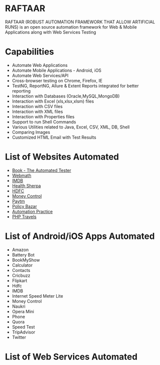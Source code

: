 # RAFTAAR

RAFTAAR (ROBUST AUTOMATION FRAMEWORK THAT ALLOW ARTIFICIAL RUNS) is an open source automation framework for Web & Mobile Applications along with Web Services Testing 

# Capabilities

 - Automate Web Applications
 - Automate Mobile Applications - Android, iOS
 - Automate Web Services/API
 - Cross-browser testing on Chrome, Firefox, IE
 - TestNG, ReportNG, Allure & Extent Reports integrated for better reporting
 - Interaction with Databases (Oracle,MySQL,MongoDB)
 - Interaction with Excel (xls,xlsx,xlsm) files
 - Interaction with CSV files
 - Interaction with XML files
 - Interaction with Properties files
 - Support to run Shell Commands
 - Various Utilities related to Java, Excel, CSV, XML, DB, Shell  
 - Comparing Images
 - Customized HTML Email with Test Results
 
# List of Websites Automated

- [Book - The Automated Tester](http://book.theautomatedtester.co.uk/)
- [Webmath](http://www.webmath.com/)
- [IMDB](http://www.imdb.com/)
- [Health Sherpa](https://www.healthsherpa.com/)
- [HDFC](http://www.hdfcbank.com/)
- [Money Control](http://www.moneycontrol.com/)
- [Paytm](https://paytm.com/)
- [Policy Bazar](https://www.policybazaar.com/)
- [Automation Practice](http://automationpractice.com/)
- [PHP Travels](https://phptravels.com/demo/)

# List of Android/iOS Apps Automated

- Amazon
- Battery Bot
- BookMyShow
- Calculator
- Contacts
- Cricbuzz
- Flipkart
- Hdfc
- IMDB
- Internet Speed Meter Lite
- Money Control
- Naukri
- Opera Mini
- Phone
- Quora
- Speed Test
- TripAdvisor
- Twitter

# List of Web Services Automated